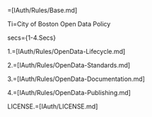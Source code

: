 =[IAuth/Rules/Base.md]

Ti=City of Boston Open Data Policy

secs={1-4.Secs}

1.=[IAuth/Rules/OpenData-Lifecycle.md]

2.=[IAuth/Rules/OpenData-Standards.md]

3.=[IAuth/Rules/OpenData-Documentation.md]

4.=[IAuth/Rules/OpenData-Publishing.md]

LICENSE.=[IAuth/LICENSE.md]
